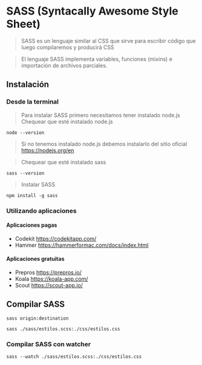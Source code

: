 # SASS (Syntacally Awesome Style Sheet)

> SASS es un lenguaje similar al CSS que sirve para escribir código que luego compilaremos y producirá CSS

> El lenguaje SASS implementa variables, funciones (mixins) e importación de archivos parciales.

## Instalación
### Desde la terminal 

> Para instalar SASS primero necesitamos tener instalado node.js  
> Chequear que esté instalado node.js  

    node --version

> Si no tenemos instalado node.js debemos instalarlo del sitio oficial
> https://nodejs.org/en

> Chequear que esté instalado sass

    sass --version


> Instalar SASS

    npm install -g sass


### Utilizando aplicaciones

#### Aplicaciones pagas

- Codekit https://codekitapp.com/  
- Hammer https://hammerformac.com/docs/index.html

#### Aplicaciones gratuitas

- Prepros https://prepros.io/
- Koala  https://koala-app.com/
- Scout https://scout-app.io/


## Compilar SASS 

    sass origin:destination  

    sass ./sass/estilos.scss:./css/estilos.css


### Compilar SASS con watcher

    sass --watch ./sass/estilos.scss:./css/estilos.css

    